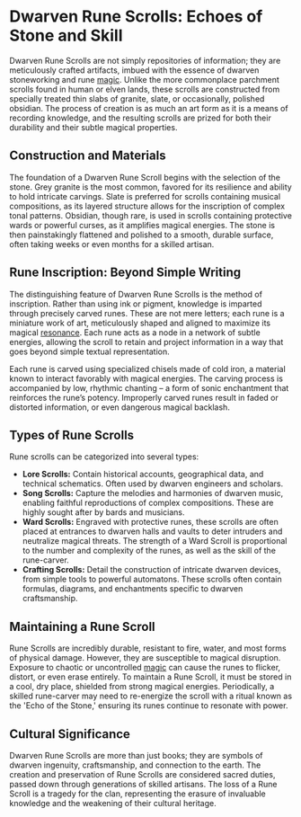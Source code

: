 # Dwarven Rune Scrolls: Echoes of Stone and Skill

Dwarven Rune Scrolls are not simply repositories of information; they are meticulously crafted artifacts, imbued with the essence of dwarven stoneworking and rune [magic](/structure/mechanic/magic.md). Unlike the more commonplace parchment scrolls found in human or elven lands, these scrolls are constructed from specially treated thin slabs of granite, slate, or occasionally, polished obsidian. The process of creation is as much an art form as it is a means of recording knowledge, and the resulting scrolls are prized for both their durability and their subtle magical properties.

## Construction and Materials

The foundation of a Dwarven Rune Scroll begins with the selection of the stone. Grey granite is the most common, favored for its resilience and ability to hold intricate carvings. Slate is preferred for scrolls containing musical compositions, as its layered structure allows for the inscription of complex tonal patterns. Obsidian, though rare, is used in scrolls containing protective wards or powerful curses, as it amplifies magical energies. The stone is then painstakingly flattened and polished to a smooth, durable surface, often taking weeks or even months for a skilled artisan.

## Rune Inscription: Beyond Simple Writing

The distinguishing feature of Dwarven Rune Scrolls is the method of inscription. Rather than using ink or pigment, knowledge is imparted through precisely carved runes. These are not mere letters; each rune is a miniature work of art, meticulously shaped and aligned to maximize its magical [resonance](/generated/resonance/resonance.md). Each rune acts as a node in a network of subtle energies, allowing the scroll to retain and project information in a way that goes beyond simple textual representation.

Each rune is carved using specialized chisels made of cold iron, a material known to interact favorably with magical energies. The carving process is accompanied by low, rhythmic chanting – a form of sonic enchantment that reinforces the rune’s potency. Improperly carved runes result in faded or distorted information, or even dangerous magical backlash.

## Types of Rune Scrolls

Rune scrolls can be categorized into several types:

*   **Lore Scrolls:** Contain historical accounts, geographical data, and technical schematics. Often used by dwarven engineers and scholars.
*   **Song Scrolls:** Capture the melodies and harmonies of dwarven music, enabling faithful reproductions of complex compositions. These are highly sought after by bards and musicians.
*   **Ward Scrolls:** Engraved with protective runes, these scrolls are often placed at entrances to dwarven halls and vaults to deter intruders and neutralize magical threats. The strength of a Ward Scroll is proportional to the number and complexity of the runes, as well as the skill of the rune-carver.
*   **Crafting Scrolls:** Detail the construction of intricate dwarven devices, from simple tools to powerful automatons. These scrolls often contain formulas, diagrams, and enchantments specific to dwarven craftsmanship.

## Maintaining a Rune Scroll

Rune Scrolls are incredibly durable, resistant to fire, water, and most forms of physical damage. However, they are susceptible to magical disruption. Exposure to chaotic or uncontrolled [magic](/structure/mechanic/magic.md) can cause the runes to flicker, distort, or even erase entirely. To maintain a Rune Scroll, it must be stored in a cool, dry place, shielded from strong magical energies. Periodically, a skilled rune-carver may need to re-energize the scroll with a ritual known as the 'Echo of the Stone,' ensuring its runes continue to resonate with power.

## Cultural Significance

Dwarven Rune Scrolls are more than just books; they are symbols of dwarven ingenuity, craftsmanship, and connection to the earth. The creation and preservation of Rune Scrolls are considered sacred duties, passed down through generations of skilled artisans. The loss of a Rune Scroll is a tragedy for the clan, representing the erasure of invaluable knowledge and the weakening of their cultural heritage.

